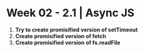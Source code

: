 # **Week 02 - 2.1 | Async JS**

1. **Try to create promisified version of setTimeout**
2. **Create promisified version of fetch**
3. **Create promisified version of fs.readFile**